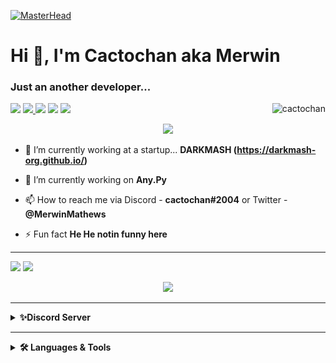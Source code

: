 [![MasterHead](https://pbs.twimg.com/profile_banners/1503595676701143047/1647321582/600x200)](https://github.com/mastercodermerwin/)


<h1 align="left">Hi 👋, I'm Cactochan aka Merwin</h1>
<h3 align="left">Just an another developer...</h3>

<p float="left">
  <a href="https://www.reddit.com/user/MrCactochan"><img src="https://img.shields.io/badge/Reddit-FF4500?style=for-the-badge&logo=reddit&logoColor=white" width="100" /></a>
  <a href="https://medium.com/@merwinmathews1001"><img src="https://img.shields.io/badge/Medium-12100E?style=for-the-badge&logo=medium&logoColor=white" width="100" /> </a>
  <a href="https://discord.gg/PyRdVJEYuG"><img src="https://img.shields.io/badge/Discord-7289DA?style=for-the-badge&logo=discord&logoColor=white" width="100" /></a>
   <a href="https://twitter.com/MerwinMathews"><img src="https://img.shields.io/badge/Twitter-1DA1F2?style=for-the-badge&logo=twitter&logoColor=white" width="100" /></a>
   <a href="https://www.patreon.com/Cactochan"><img src="https://img.shields.io/badge/Patreon-F96854?style=for-the-badge&logo=patreon&logoColor=white" width="100" /></a>
  
  <img  align="right" src="https://komarev.com/ghpvc/?username=cactochan&label=Profile%20views&color=0e75b6&style=flat" alt="cactochan" />

</p>


<div>
 

</div>

<p align="center">
<img src="https://github-profile-trophy.vercel.app/?username=mastercodermerwin&theme=onedark&no-frame=true&row=1&column=7">
</p>


- 🔭 I’m currently working at a startup... **DARKMASH (https://darkmash-org.github.io/)**

- 🤠 I’m currently working on **Any.Py**

- 📫 How to reach me via Discord - **cactochan#2004** or Twitter - **@MerwinMathews** 

- ⚡ Fun fact **He He notin funny here**

<hr>
<p >
 <img width="10%" src="https://github-readme-stats.vercel.app/api?username=mastercodermerwin&show_icons=true&theme=radical">
 <img width="10%" src="https://streak-stats.demolab.com?user=mastercodermerwin&theme=radical" />

 </p>
<p align="center">
  <img src="https://github-readme-stats.vercel.app/api/top-langs/?username=mastercodermerwin&layout=compact&langs_count=10&theme=radical">

</p>
<hr>

<details>
    <summary><b>✨Discord Server</b></summary><br/>
 <h3 align="center">🥷 Fast Coders🥷 </h3>


 🎉   Join Our Server if you are a programmer or interested in it.. 😄 🎉 

🌟  Ask Doubts!! 🔰 

🌟  Server Ads are Allowed!!  🎉 

🌟  Pretty Active!! 🔥

🌟  Find New Friends!!  ☄️ 


### ⬇️ ⬇️ ⬇️ ⬇️ INVITE LINK ⬇️ ⬇️ ⬇️ ⬇️ 

https://discord.gg/PyRdVJEYuG

</details>



<hr>

<details>
    <summary><b>🛠️ Languages & Tools</b></summary><br/>
 
<p align="left"> <a href="https://www.arduino.cc/" target="_blank" rel="noreferrer"> <img src="https://cdn.worldvectorlogo.com/logos/arduino-1.svg" alt="arduino" width="40" height="40"/> </a> <a href="https://www.gnu.org/software/bash/" target="_blank" rel="noreferrer"> <img src="https://www.vectorlogo.zone/logos/gnu_bash/gnu_bash-icon.svg" alt="bash" width="40" height="40"/> </a> <a href="https://www.blender.org/" target="_blank" rel="noreferrer"> <img src="https://download.blender.org/branding/community/blender_community_badge_white.svg" alt="blender" width="40" height="40"/> </a> <a href="https://getbootstrap.com" target="_blank" rel="noreferrer"> <img src="https://raw.githubusercontent.com/devicons/devicon/master/icons/bootstrap/bootstrap-plain-wordmark.svg" alt="bootstrap" width="40" height="40"/> </a> <a href="https://www.cprogramming.com/" target="_blank" rel="noreferrer"> <img src="https://raw.githubusercontent.com/devicons/devicon/master/icons/c/c-original.svg" alt="c" width="40" height="40"/> </a> <a href="https://www.w3schools.com/cpp/" target="_blank" rel="noreferrer"> <img src="https://raw.githubusercontent.com/devicons/devicon/master/icons/cplusplus/cplusplus-original.svg" alt="cplusplus" width="40" height="40"/> </a> <a href="https://www.w3schools.com/css/" target="_blank" rel="noreferrer"> <img src="https://raw.githubusercontent.com/devicons/devicon/master/icons/css3/css3-original-wordmark.svg" alt="css3" width="40" height="40"/> </a> <a href="https://dart.dev" target="_blank" rel="noreferrer"> <img src="https://www.vectorlogo.zone/logos/dartlang/dartlang-icon.svg" alt="dart" width="40" height="40"/> </a> <a href="https://www.figma.com/" target="_blank" rel="noreferrer"> <img src="https://www.vectorlogo.zone/logos/figma/figma-icon.svg" alt="figma" width="40" height="40"/> </a> <a href="https://firebase.google.com/" target="_blank" rel="noreferrer"> <img src="https://www.vectorlogo.zone/logos/firebase/firebase-icon.svg" alt="firebase" width="40" height="40"/> </a> <a href="https://flask.palletsprojects.com/" target="_blank" rel="noreferrer"> <img src="https://www.vectorlogo.zone/logos/pocoo_flask/pocoo_flask-icon.svg" alt="flask" width="40" height="40"/> </a> <a href="https://flutter.dev" target="_blank" rel="noreferrer"> <img src="https://www.vectorlogo.zone/logos/flutterio/flutterio-icon.svg" alt="flutter" width="40" height="40"/> </a> <a href="https://www.w3.org/html/" target="_blank" rel="noreferrer"> <img src="https://raw.githubusercontent.com/devicons/devicon/master/icons/html5/html5-original-wordmark.svg" alt="html5" width="40" height="40"/> </a> <br> <a href="https://developer.mozilla.org/en-US/docs/Web/JavaScript" target="_blank" rel="noreferrer"> <img src="https://raw.githubusercontent.com/devicons/devicon/master/icons/javascript/javascript-original.svg" alt="javascript" width="40" height="40"/> </a> <a href="https://www.linux.org/" target="_blank" rel="noreferrer"> <img src="https://raw.githubusercontent.com/devicons/devicon/master/icons/linux/linux-original.svg" alt="linux" width="40" height="40"/> </a> <a href="https://www.mongodb.com/" target="_blank" rel="noreferrer"> <img src="https://raw.githubusercontent.com/devicons/devicon/master/icons/mongodb/mongodb-original-wordmark.svg" alt="mongodb" width="40" height="40"/> </a> <a href="https://www.nginx.com" target="_blank" rel="noreferrer"> <img src="https://raw.githubusercontent.com/devicons/devicon/master/icons/nginx/nginx-original.svg" alt="nginx" width="40" height="40"/> </a> <a href="https://nodejs.org" target="_blank" rel="noreferrer"> <img src="https://raw.githubusercontent.com/devicons/devicon/master/icons/nodejs/nodejs-original-wordmark.svg" alt="nodejs" width="40" height="40"/> </a> <a href="https://opencv.org/" target="_blank" rel="noreferrer"> <img src="https://www.vectorlogo.zone/logos/opencv/opencv-icon.svg" alt="opencv" width="40" height="40"/> </a> <a href="https://www.python.org" target="_blank" rel="noreferrer"> <img src="https://raw.githubusercontent.com/devicons/devicon/master/icons/python/python-original.svg" alt="python" width="40" height="40"/> </a> <a href="https://www.qt.io/" target="_blank" rel="noreferrer"> <img src="https://upload.wikimedia.org/wikipedia/commons/0/0b/Qt_logo_2016.svg" alt="qt" width="40" height="40"/> </a> <a href="https://www.rust-lang.org" target="_blank" rel="noreferrer"> <img src="https://raw.githubusercontent.com/devicons/devicon/master/icons/rust/rust-plain.svg" alt="rust" width="40" height="40"/> </a> <a href="https://scikit-learn.org/" target="_blank" rel="noreferrer"> <img src="https://upload.wikimedia.org/wikipedia/commons/0/05/Scikit_learn_logo_small.svg" alt="scikit_learn" width="40" height="40"/> </a> <a href="https://www.selenium.dev" target="_blank" rel="noreferrer"> <img src="https://raw.githubusercontent.com/detain/svg-logos/780f25886640cef088af994181646db2f6b1a3f8/svg/selenium-logo.svg" alt="selenium" width="40" height="40"/> </a> <a href="https://www.sqlite.org/" target="_blank" rel="noreferrer"> <img src="https://www.vectorlogo.zone/logos/sqlite/sqlite-icon.svg" alt="sqlite" width="40" height="40"/> </a> <a href="https://www.wxwidgets.org/" target="_blank" rel="noreferrer"> <img src="https://upload.wikimedia.org/wikipedia/commons/b/bb/WxWidgets.svg" alt="wx_widgets" width="40" height="40"/> </a> </p>

 
 
</details>




